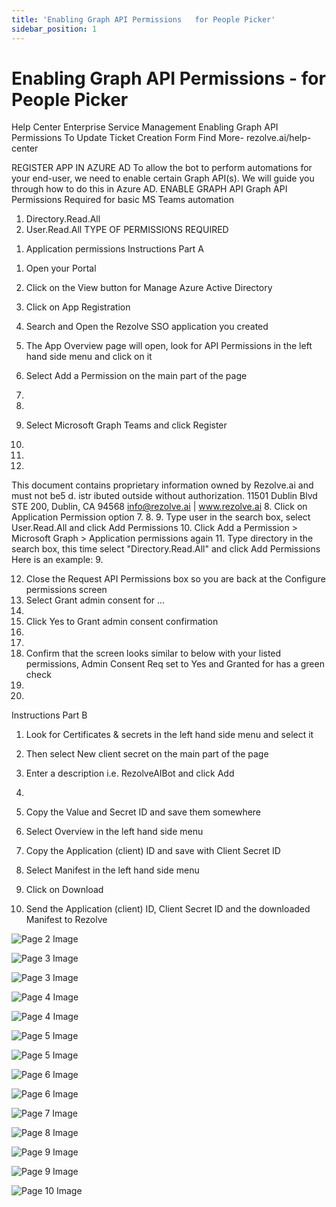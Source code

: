 ```yaml
---
title: 'Enabling Graph API Permissions   for People Picker'
sidebar_position: 1
---
```



# Enabling Graph API Permissions - for People Picker

Help Center
Enterprise Service Management
Enabling Graph API
Permissions
To Update Ticket Creation Form
Find More- rezolve.ai/help-center

REGISTER APP IN AZURE AD
To allow the bot to perform automations for your end-user, we need to enable certain Graph API(s). We will guide you
through how to do this in Azure AD.
ENABLE GRAPH API
Graph API Permissions Required for basic MS Teams automation
1. Directory.Read.All
2. User.Read.All
TYPE OF PERMISSIONS REQUIRED
1) Application permissions
Instructions Part A
1. Open your Portal
2. Click on the View button for Manage Azure Active Directory

3. Click on App Registration
4. Search and Open the Rezolve SSO application you created

5. The App Overview page will open, look for API Permissions in the left hand side menu and click on it
6. Select Add a Permission on the main part of the page
1.
2.
7. Select Microsoft Graph
Teams and click Register
3.
5.
6.
This document contains proprietary information owned by Rezolve.ai and must not
be5 d. istr ibuted outside without authorization.
11501 Dublin Blvd STE 200, Dublin, CA 94568 info@rezolve.ai | www.rezolve.ai
8. Click on Application Permission option
7.
8.
9. Type user in the search box, select User.Read.All and click Add Permissions
10. Click Add a Permission &gt; Microsoft Graph &gt; Application permissions again
11. Type directory in the search box, this time select "Directory.Read.All" and click Add Permissions
Here is an example:
9.

12. Close the Request API Permissions box so you are back at the Configure permissions screen
13. Select Grant admin consent for …
10.
14. Click Yes to Grant admin consent confirmation
11.
12.
15. Confirm that the screen looks similar to below with your listed permissions, Admin Consent Req set to Yes and
Granted for has a green check
13.
14.

Instructions Part B
1. Look for Certificates & secrets in the left hand side menu and select it
2. Then select New client secret on the main part of the page

3. Enter a description i.e. RezolveAIBot and click Add
15.

5. Copy the Value and Secret ID and save them somewhere
6. Select Overview in the left hand side menu
7. Copy the Application (client) ID and save with Client Secret ID
8. Select Manifest in the left hand side menu
9. Click on Download


10. Send the Application (client) ID, Client Secret ID and the downloaded Manifest to Rezolve


![Page 2 Image](/img/reference/Graph%20API%20Guides/images/Enabling-Graph-API-Permissions---for-People-Picker_page2_4.png)

![Page 3 Image](/img/reference/Graph%20API%20Guides/images/Enabling-Graph-API-Permissions---for-People-Picker_page3_4.png)

![Page 3 Image](/img/reference/Graph%20API%20Guides/images/Enabling-Graph-API-Permissions---for-People-Picker_page3_5.png)

![Page 4 Image](/img/reference/Graph%20API%20Guides/images/Enabling-Graph-API-Permissions---for-People-Picker_page4_4.png)

![Page 4 Image](/img/reference/Graph%20API%20Guides/images/Enabling-Graph-API-Permissions---for-People-Picker_page4_5.png)

![Page 5 Image](/img/reference/Graph%20API%20Guides/images/Enabling-Graph-API-Permissions---for-People-Picker_page5_4.png)

![Page 5 Image](/img/reference/Graph%20API%20Guides/images/Enabling-Graph-API-Permissions---for-People-Picker_page5_5.png)

![Page 6 Image](/img/reference/Graph%20API%20Guides/images/Enabling-Graph-API-Permissions---for-People-Picker_page6_4.png)

![Page 6 Image](/img/reference/Graph%20API%20Guides/images/Enabling-Graph-API-Permissions---for-People-Picker_page6_5.png)

![Page 7 Image](/img/reference/Graph%20API%20Guides/images/Enabling-Graph-API-Permissions---for-People-Picker_page7_4.png)

![Page 8 Image](/img/reference/Graph%20API%20Guides/images/Enabling-Graph-API-Permissions---for-People-Picker_page8_4.png)

![Page 9 Image](/img/reference/Graph%20API%20Guides/images/Enabling-Graph-API-Permissions---for-People-Picker_page9_4.png)

![Page 9 Image](/img/reference/Graph%20API%20Guides/images/Enabling-Graph-API-Permissions---for-People-Picker_page9_5.png)

![Page 10 Image](/img/reference/Graph%20API%20Guides/images/Enabling-Graph-API-Permissions---for-People-Picker_page10_4.png)